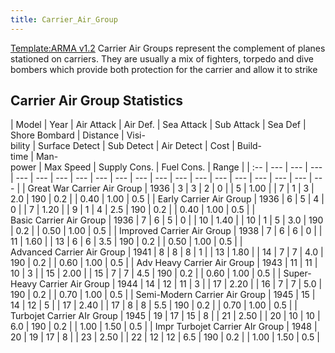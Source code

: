 ```yaml
---
title: Carrier_Air_Group
---
```

 [Template:ARMA v1.2](/wiki/index.php?title=Template:ARMA_v1.2&action=edit&redlink=1 "Template:ARMA v1.2 (page does not exist)") Carrier Air Groups represent the complement of planes stationed on carriers. They are usually a mix of fighters, torpedo and dive bombers which provide both protection for the carrier and allow it to strike

Carrier Air Group Statistics
----------------------------

| Model | Year | Air Attack | Air Def. | Sea Attack | Sub Attack | Sea Def | Shore Bombard | Distance | Visi-  
bility | Surface Detect | Sub Detect | Air Detect | Cost | Build-  
time | Man-  
power | Max Speed | Supply Cons. | Fuel Cons. | Range |
| :-- | --- | --- | --- | --- | --- | --- | --- | --- | --- | --- | --- | --- | --- | --- | --- | --- | --- | --- | --- |
| Great War Carrier Air Group | 1936 | 3 | 3 | 2 | 0 |  | 5 | 1.00 |  | 7 | 1 | 3 | 2.0 | 190 | 0.2 |  | 0.40 | 1.00 | 0.5 |
| Early Carrier Air Group | 1936 | 6 | 5 | 4 | 0 |  | 7 | 1.20 |  | 9 | 1 | 4 | 2.5 | 190 | 0.2 |  | 0.40 | 1.00 | 0.5 |
| Basic Carrier Air Group | 1936 | 7 | 6 | 5 | 0 |  | 10 | 1.40 |  | 10 | 1 | 5 | 3.0 | 190 | 0.2 |  | 0.50 | 1.00 | 0.5 |
| Improved Carrier Air Group | 1938 | 7 | 6 | 6 | 0 |  | 11 | 1.60 |  | 13 | 6 | 6 | 3.5 | 190 | 0.2 |  | 0.50 | 1.00 | 0.5 |
| Advanced Carrier Air Group | 1941 | 8 | 8 | 8 | 1 |  | 13 | 1.80 |  | 14 | 7 | 7 | 4.0 | 190 | 0.2 |  | 0.60 | 1.00 | 0.5 |
| Adv Heavy Carrier Air Group | 1943 | 11 | 11 | 10 | 3 |  | 15 | 2.00 |  | 15 | 7 | 7 | 4.5 | 190 | 0.2 |  | 0.60 | 1.00 | 0.5 |
| Super-Heavy Carrier Air Group | 1944 | 14 | 12 | 11 | 3 |  | 17 | 2.20 |  | 16 | 7 | 7 | 5.0 | 190 | 0.2 |  | 0.70 | 1.00 | 0.5 |
| Semi-Modern Carrier Air Group | 1945 | 15 | 14 | 12 | 5 |  | 17 | 2.40 |  | 17 | 8 | 8 | 5.5 | 190 | 0.2 |  | 0.70 | 1.00 | 0.5 |
| Turbojet Carrier AIr Group | 1945 | 19 | 17 | 15 | 8 |  | 21 | 2.50 |  | 20 | 10 | 10 | 6.0 | 190 | 0.2 |  | 1.00 | 1.50 | 0.5 |
| Impr Turbojet Carrier AIr Group | 1948 | 20 | 19 | 17 | 8 |  | 23 | 2.50 |  | 22 | 12 | 12 | 6.5 | 190 | 0.2 |  | 1.00 | 1.50 | 0.5 |